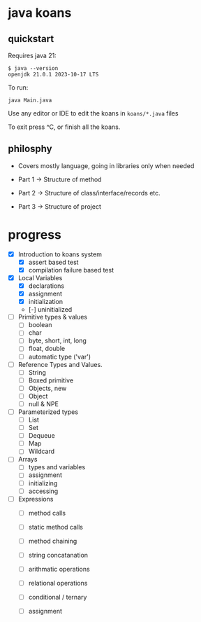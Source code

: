 # java koans

## quickstart

Requires java 21:
```
$ java --version
openjdk 21.0.1 2023-10-17 LTS
```

To run:
```
java Main.java
```

Use any editor or IDE to edit the koans in `koans/*.java` files

To exit press ^C, or finish all the koans.


## philosphy

* Covers mostly language, going in libraries only when needed

* Part 1 -> Structure of method
* Part 2 -> Structure of class/interface/records etc.
* Part 3 -> Structure of project



# progress
- [X] Introduction to koans system
  - [X] assert based test
  - [X] compilation failure based test
- [X] Local Variables
  - [X] declarations
  - [X] assignment
  - [X] initialization
  - [-] uninitialized
- [ ] Primitive types & values
  - [ ] boolean
  - [ ] char
  - [ ] byte, short, int, long
  - [ ] float, double
  - [ ] automatic type ('var')
- [ ] Reference Types and Values.
  - [ ] String
  - [ ] Boxed primitive
  - [ ] Objects, new
  - [ ] Object
  - [ ] null & NPE
- [ ] Parameterized types
  - [ ] List
  - [ ] Set
  - [ ] Dequeue
  - [ ] Map
  - [ ] Wildcard
- [ ] Arrays
  - [ ] types and variables
  - [ ] assignment
  - [ ] initializing
  - [ ] accessing
- [ ] Expressions
  - [ ] method calls
  - [ ] static method calls
  - [ ] method chaining
  - [ ] string concatanation
  - [ ] arithmatic operations
  - [ ] relational operations
  - [ ] conditional / ternary
  - [ ] assignment

